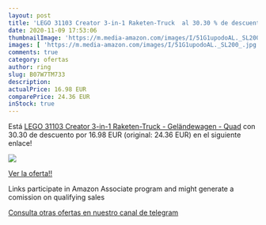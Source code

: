 ```yaml
---
layout: post
title: 'LEGO 31103 Creator 3-in-1 Raketen-Truck  al 30.30 % de descuento'
date: 2020-11-09 17:53:06
thumbnailImage: 'https://m.media-amazon.com/images/I/51G1upodoAL._SL200_.jpg'
images: [ 'https://m.media-amazon.com/images/I/51G1upodoAL._SL200_.jpg' ]
comments: true
category: ofertas
author: ring
slug: B07W7TM733
description:
actualPrice: 16.98 EUR
comparePrice: 24.36 EUR
inStock: true
---
```


Está [LEGO 31103 Creator 3-in-1 Raketen-Truck - Geländewagen - Quad](https://www.amazon.de/dp/B07W7TM733/?tag=redken02-21) con 30.30 de descuento por 16.98 EUR (original: 24.36 EUR) en el siguiente enlace!

[![](https://m.media-amazon.com/images/I/51G1upodoAL._SL200_.jpg)](https://www.amazon.de/dp/B07W7TM733/?tag=redken02-21)

[Ver la oferta!!](https://www.amazon.de/dp/B07W7TM733/?tag=redken02-21)

Links participate in Amazon Associate program and might generate a comission on qualifying sales

[Consulta otras ofertas en nuestro canal de telegram](https://t.me/s/ofertas25)
